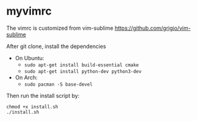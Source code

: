 # myvimrc
The vimrc is customized from vim-sublime https://github.com/grigio/vim-sublime

After git clone, install the dependencies
 - On Ubuntu:
   - `sudo apt-get install build-essential cmake`
   - `sudo apt-get install python-dev python3-dev`
 - On Arch:
   - `sudo pacman -S base-devel`

Then run the install script by:
```
chmod +x install.sh
./install.sh
```

